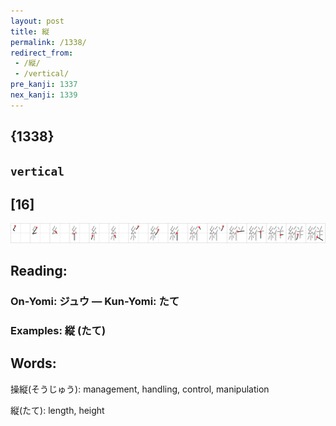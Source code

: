 ```yaml
---
layout: post
title: 縦
permalink: /1338/
redirect_from:
 - /縦/
 - /vertical/
pre_kanji: 1337
nex_kanji: 1339
---
```


## {1338}

## `vertical`

## [16]

<div class="stroke"><img src="../images/E7B8A6.png" /></div>

## Reading:

### On-Yomi: ジュウ &mdash; Kun-Yomi: たて

### Examples: 縦 (たて)

## Words:

操縦(そうじゅう): management, handling, control, manipulation

縦(たて): length, height
